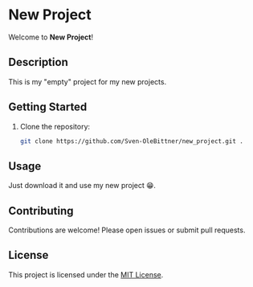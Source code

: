 # New Project

Welcome to **New Project**!

## Description

This is my "empty" project for my new projects.

## Getting Started

1. Clone the repository:
    ```bash
    git clone https://github.com/Sven-OleBittner/new_project.git .
    ```

## Usage

Just download it and use my new project 😁.

## Contributing

Contributions are welcome! Please open issues or submit pull requests.

## License

This project is licensed under the [MIT License](LICENSE).